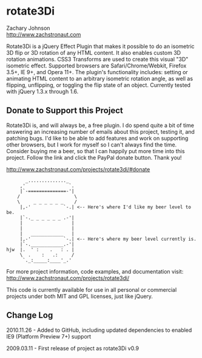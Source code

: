 # rotate3Di

Zachary Johnson  
<http://www.zachstronaut.com>

Rotate3Di is a jQuery Effect Plugin that makes it possible to do an isometric 3D flip or 3D rotation of any HTML content. It also enables custom 3D rotation animations. CSS3 Transforms are used to create this visual "3D" isometric effect. Supported browsers are Safari/Chrome/Webkit, Firefox 3.5+, IE 9+, and Opera 11+. The plugin's functionality includes: setting or animating HTML content to an arbitrary isometric rotation angle, as well as flipping, unflipping, or toggling the flip state of an object.  Currently tested with jQuery 1.3.x through 1.6.

## Donate to Support this Project

Rotate3Di is, and will always be, a free plugin.  I do spend quite a bit of time answering an increasing number of emails about this project, testing it, and patching bugs.  I'd like to be able to add features and work on supporting other browsers, but I work for myself so I can't always find the time.  Consider buying me a beer, so that I can happily put more time into this project. Follow the link and click the PayPal donate button. Thank you!

<http://www.zachstronaut.com/projects/rotate3di/#donate>


           _.............._
         ,'                `.
         |`-==============-'|
        /                    \
        \     _ _ _ _ _ _    /
         |,-'            `-.| <-- Here's where I'd like my beer level to be.
         |`-._ _ _ _ _ _ .-'|
         |                  |
         |                  |
         |   ____________   |
         |,-'            `-.| <-- Here's where my beer level currently is.
         |`-.____________.-'|
    hjw  |.  ' :    .   : . |
         \  .    :   .:     /
          `._:_____:____'_.'


For more project information, code examples, and documentation visit:  
<http://www.zachstronaut.com/projects/rotate3di/>

This code is currently available for use in all personal or commercial projects under both MIT and GPL licenses, just like jQuery.

## Change Log

2010.11.26 - Added to GitHub, including updated dependencies to enabled IE9 (Platform Preview 7+) support

2009.03.11 - First release of project as rotate3Di v0.9

